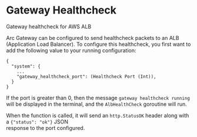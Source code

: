 # Gateway Healthcheck

Gateway healthcheck for AWS ALB

Arc Gateway can be configured to send healthcheck packets to an ALB (Application Load Balancer).
To configure this healthcheck, you first want to add the following value to your running configuration:

```
{
  "system": {
    ...
    "gateway_healthcheck_port": (Healthcheck Port (Int)),
  }
}
```

If the port is greater than 0, then the message `gateway healthcheck running` will be displayed in the terminal, and
the `AlbHealthCheck` goroutine will run.

When the function is called, it will send an `http.StatusOK` header along with a `{"status": "ok"}` JSON  
response to the port configured. 